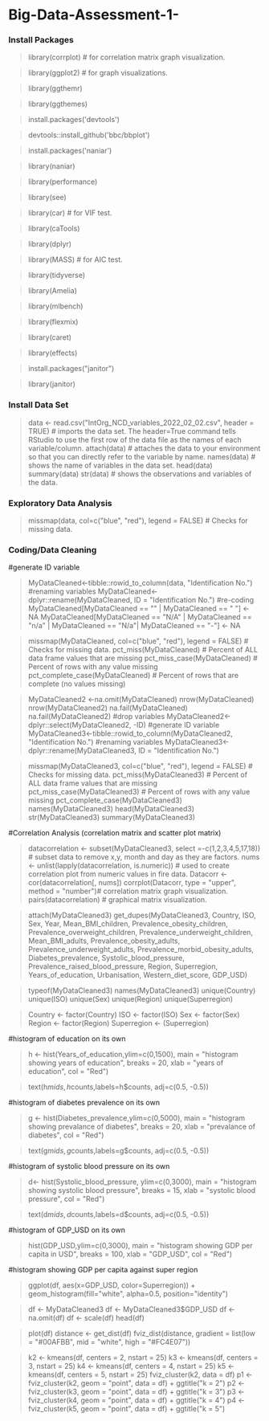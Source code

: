 # Big-Data-Assessment-1-

### Install Packages 
>library(corrplot) # for correlation matrix graph visualization.

>library(ggplot2) # for graph visualizations. 

>library(ggthemr)

>library(ggthemes)

>install.packages('devtools')

>devtools::install_github('bbc/bbplot')

>install.packages('naniar')

>library(naniar)

>library(performance)

>library(see)

>library(car) # for VIF test.

>library(caTools)

>library(dplyr)

>library(MASS) # for AIC test.

>library(tidyverse)

>library(Amelia)

>library(mlbench)

>library(flexmix)

>library(caret)

>library(effects)

>install.packages("janitor")

>library(janitor)


### Install Data Set 
>data <- read.csv("IntOrg_NCD_variables_2022_02_02.csv", header = TRUE) # imports the data set. The header=True command tells RStudio to use the first row of the data file as the names of each variable/column. 
>attach(data) # attaches the data to your environment so that you can directly refer to the variable by name.
>names(data) # shows the name of variables in the data set.
>head(data)
>summary(data)
>str(data) # shows the observations and variables of the data.

### Exploratory Data Analysis
>missmap(data, col=c("blue", "red"), legend = FALSE) # Checks for missing data. 

### Coding/Data Cleaning
#generate ID variable
>MyDataCleaned<-tibble::rowid_to_column(data, "Identification No.")
#renaming variables
>MyDataCleaned<-dplyr::rename(MyDataCleaned, ID = "Identification No.")
#re-coding
>MyDataCleaned[MyDataCleaned == "" | MyDataCleaned == " "] <- NA
>MyDataCleaned[MyDataCleaned == "N/A" | MyDataCleaned == "n/a" | MyDataCleaned == "N/a"| MyDataCleaned == "-"] <- NA

>missmap(MyDataCleaned, col=c("blue", "red"), legend = FALSE) # Checks for missing data. 
>pct_miss(MyDataCleaned) # Percent of ALL data frame values that are missing
>pct_miss_case(MyDataCleaned) # Percent of rows with any value missing
>pct_complete_case(MyDataCleaned) # Percent of rows that are complete (no values missing) 

>MyDataCleaned2 <-na.omit(MyDataCleaned)
>nrow(MyDataCleaned)
>nrow(MyDataCleaned2)
>na.fail(MyDataCleaned)
>na.fail(MyDataCleaned2)
#drop variables
>MyDataCleaned2<-dplyr::select(MyDataCleaned2, -ID)
#generate ID variable
>MyDataCleaned3<-tibble::rowid_to_column(MyDataCleaned2, "Identification No.")
#renaming variables
>MyDataCleaned3<-dplyr::rename(MyDataCleaned3, ID = "Identification No.")

>missmap(MyDataCleaned3, col=c("blue", "red"), legend = FALSE) # Checks for missing data.
>pct_miss(MyDataCleaned3) # Percent of ALL data frame values that are missing
>pct_miss_case(MyDataCleaned3) # Percent of rows with any value missing
>pct_complete_case(MyDataCleaned3)
>names(MyDataCleaned3) 
>head(MyDataCleaned3)
>str(MyDataCleaned3)
>summary(MyDataCleaned3)

#Correlation Analysis (correlation matrix and scatter plot matrix)
>datacorrelation <- subset(MyDataCleaned3, select =-c(1,2,3,4,5,17,18)) # subset data to remove x,y, month and day as they are factors. 
>nums <- unlist(lapply(datacorrelation, is.numeric)) # used to create correlation plot from numeric values in fire data.
>Datacorr <- cor(datacorrelation[, nums])
>corrplot(Datacorr, type = "upper", method = "number")# correlation matrix graph visualization. 
>pairs(datacorrelation) # graphical matrix visualization. 

>attach(MyDataCleaned3)
>get_dupes(MyDataCleaned3, Country, ISO, Sex, Year, Mean_BMI_children, Prevalence_obesity_children, Prevalence_overweight_children, Prevalence_underweight_children, Mean_BMI_adults, Prevalence_obesity_adults, Prevalence_underweight_adults, Prevalence_morbid_obesity_adults, Diabetes_prevalence, Systolic_blood_pressure, Prevalence_raised_blood_pressure, Region, Superregion, Years_of_education, Urbanisation, Western_diet_score, GDP_USD)

>typeof(MyDataCleaned3)
>names(MyDataCleaned3)
>unique(Country)
>unique(ISO)
>unique(Sex)
>unique(Region)
>unique(Superregion)

>Country <- factor(Country)
>ISO <- factor(ISO)
>Sex <- factor(Sex)
>Region <- factor(Region)
>Superregion <- (Superregion)




#histogram of education on its own 
>h <- hist(Years_of_education,ylim=c(0,1500), main = "histogram showing years of education", breaks = 20, xlab = "years of education", col = "Red")

>text(h$mids,h$counts,labels=h$counts, adj=c(0.5, -0.5))

#histogram of diabetes prevalence on its own
>g <- hist(Diabetes_prevalence,ylim=c(0,5000), main = "histogram showing prevalance of diabetes", breaks = 20, xlab = "prevalance of diabetes", col = "Red")

>text(g$mids,g$counts,labels=g$counts, adj=c(0.5, -0.5))

#histogram of systolic blood pressure on its own
>d<- hist(Systolic_blood_pressure, ylim=c(0,3000), main = "histogram showing systolic blood pressure", breaks = 15, xlab = "systolic blood pressure", col = "Red")

>text(d$mids,d$counts,labels=d$counts, adj=c(0.5, -0.5))

#histogram of GDP_USD on its own
>hist(GDP_USD,ylim=c(0,3000), main = "histogram showing GDP per capita in USD", breaks = 100, xlab = "GDP_USD", col = "Red")

#histogram showing GDP per capita against super region
>ggplot(df, aes(x=GDP_USD, color=Superregion)) +
  geom_histogram(fill="white", alpha=0.5, position="identity")




>df <- MyDataCleaned3
>df <- MyDataCleaned3$GDP_USD
>df <- na.omit(df)
>df <- scale(df)
>head(df)


>plot(df)
>distance <- get_dist(df)
>fviz_dist(distance, gradient = list(low = "#00AFBB", mid = "white", high = "#FC4E07"))



>k2 <- kmeans(df, centers = 2, nstart = 25)
>k3 <- kmeans(df, centers = 3, nstart = 25)
>k4 <- kmeans(df, centers = 4, nstart = 25)
>k5 <- kmeans(df, centers = 5, nstart = 25)
>fviz_cluster(k2, data = df)
>p1 <- fviz_cluster(k2, geom = "point", data = df) + ggtitle("k = 2")
>p2 <- fviz_cluster(k3, geom = "point",  data = df) + ggtitle("k = 3")
>p3 <- fviz_cluster(k4, geom = "point",  data = df) + ggtitle("k = 4")
>p4 <- fviz_cluster(k5, geom = "point",  data = df) + ggtitle("k = 5")


